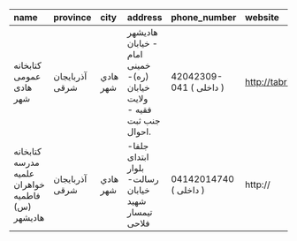 | name                                            | province       | city     | address                                                              | phone_number            | website            |
|:------------------------------------------------|:---------------|:---------|:---------------------------------------------------------------------|:------------------------|:-------------------|
| كتابخانه عمومی هادی شهر                         | آذربایجان شرقی | هادي شهر | هادیشهر - خیابان امام خمینی (ره)- خیابان ولایت فقیه - جنب ثبت احوال. | 42042309-041 ( داخلی  ) | http://tabrizpl.ir |
| کتابخانه مدرسه علمیه خواهران فاطمیه (س) هادیشهر | آذربایجان شرقی | هادي شهر | جلفا- ابتدای بلوار رسالت- خیابان شهید تیمسار فلاحی                   | 04142014740 ( داخلی  )  | http://            |